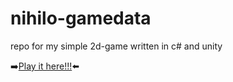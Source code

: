 # nihilo-gamedata
repo for my simple 2d-game written in c# and unity

➡️[Play it here!!!](https://cazterk.itch.io/nihilo-fox-sunnyland)⬅️
